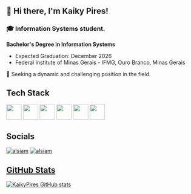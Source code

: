 ## 👋 Hi there, I'm Kaiky Pires!

### 🎓 Information Systems student.

**Bachelor's Degree in Information Systems**
  - Expected Graduation: December 2026
  - Federal Institute of Minas Gerais - IFMG, Ouro Branco, Minas Gerais

🚀 Seeking a dynamic and challenging position in the field.

## Tech Stack
<p>
    <img height="40" width="40" src="https://cdn.jsdelivr.net/gh/devicons/devicon/icons/java/java-original.svg" />
    <img height="40" width="40" src="https://img.icons8.com/?size=100&id=90519&format=png&color=000000" />
   <img height="40" width="40" src="https://img.icons8.com/?size=100&id=bzf0DqjXFHIW&format=png&color=000000" />
    <img height="40" width="40" src="https://img.icons8.com/?size=100&id=20909&format=png&color=000000" />
    <img height="40" width="40" src="https://img.icons8.com/?size=100&id=21278&format=png&color=000000" />
    <img height="40" width="40" src="https://img.icons8.com/?size=100&id=uHZV38hOzCFA&format=png&color=000000" />
   
</p>

## Socials
<p align="left">
  <a href="https://www.linkedin.com/in/kaiky-pires/"><img src="https://img.shields.io/badge/LinkedIn-0077B5?style=for-the-badge&logo=linkedin&logoColor=white" alt="alsiam"/></a>
  <a href="mailto:kaiky.pires@yahoo.com.br"><img src="https://img.shields.io/badge/email-F14336?style=for-the-badge&logo=gmail&logoColor=white" alt="alsiam"/>
</p>

## GitHub Stats

![KaikyPires GitHub stats](https://github-readme-stats.vercel.app/api?username=KaikyPires&show_icons=true&theme=transparent)
